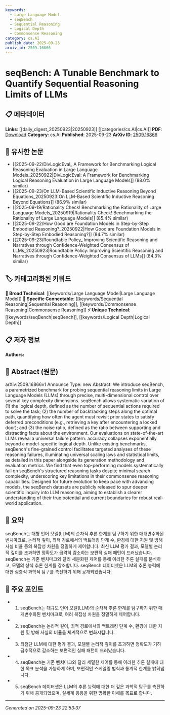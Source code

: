 ```yaml
---
keywords:
  - Large Language Model
  - seqBench
  - Sequential Reasoning
  - Logical Depth
  - Commonsense Reasoning
category: cs.AI
publish_date: 2025-09-23
arxiv_id: 2509.16866
---
```


<!-- KEYWORD_LINKING_METADATA:
{
  "processed_timestamp": "2025-09-23T22:53:37.618580",
  "vocabulary_version": "1.0",
  "selected_keywords": [
    "Large Language Model",
    "seqBench",
    "Sequential Reasoning",
    "Logical Depth",
    "Commonsense Reasoning"
  ],
  "rejected_keywords": [],
  "similarity_scores": {
    "Large Language Model": 0.85,
    "seqBench": 0.8,
    "Sequential Reasoning": 0.78,
    "Logical Depth": 0.72,
    "Commonsense Reasoning": 0.77
  },
  "extraction_method": "AI_prompt_based",
  "budget_applied": true,
  "candidates_json": {
    "candidates": [
      {
        "surface": "Large Language Models",
        "canonical": "Large Language Model",
        "aliases": [
          "LLMs"
        ],
        "category": "broad_technical",
        "rationale": "Central to the paper's focus, linking to existing discussions on LLM capabilities.",
        "novelty_score": 0.3,
        "connectivity_score": 0.9,
        "specificity_score": 0.7,
        "link_intent_score": 0.85
      },
      {
        "surface": "seqBench",
        "canonical": "seqBench",
        "aliases": [],
        "category": "unique_technical",
        "rationale": "Introduces a new benchmark specific to the paper, useful for linking related research.",
        "novelty_score": 0.95,
        "connectivity_score": 0.6,
        "specificity_score": 0.9,
        "link_intent_score": 0.8
      },
      {
        "surface": "sequential reasoning",
        "canonical": "Sequential Reasoning",
        "aliases": [],
        "category": "specific_connectable",
        "rationale": "Key concept for understanding LLM limitations in the paper.",
        "novelty_score": 0.5,
        "connectivity_score": 0.75,
        "specificity_score": 0.8,
        "link_intent_score": 0.78
      },
      {
        "surface": "logical depth",
        "canonical": "Logical Depth",
        "aliases": [],
        "category": "unique_technical",
        "rationale": "Specific metric introduced in the paper for evaluating reasoning complexity.",
        "novelty_score": 0.7,
        "connectivity_score": 0.65,
        "specificity_score": 0.85,
        "link_intent_score": 0.72
      },
      {
        "surface": "commonsense reasoning",
        "canonical": "Commonsense Reasoning",
        "aliases": [],
        "category": "specific_connectable",
        "rationale": "Highlights a critical area of LLM evaluation discussed in the paper.",
        "novelty_score": 0.45,
        "connectivity_score": 0.8,
        "specificity_score": 0.75,
        "link_intent_score": 0.77
      }
    ],
    "ban_list_suggestions": [
      "accuracy",
      "evaluation metrics"
    ]
  },
  "decisions": [
    {
      "candidate_surface": "Large Language Models",
      "resolved_canonical": "Large Language Model",
      "decision": "linked",
      "scores": {
        "novelty": 0.3,
        "connectivity": 0.9,
        "specificity": 0.7,
        "link_intent": 0.85
      }
    },
    {
      "candidate_surface": "seqBench",
      "resolved_canonical": "seqBench",
      "decision": "linked",
      "scores": {
        "novelty": 0.95,
        "connectivity": 0.6,
        "specificity": 0.9,
        "link_intent": 0.8
      }
    },
    {
      "candidate_surface": "sequential reasoning",
      "resolved_canonical": "Sequential Reasoning",
      "decision": "linked",
      "scores": {
        "novelty": 0.5,
        "connectivity": 0.75,
        "specificity": 0.8,
        "link_intent": 0.78
      }
    },
    {
      "candidate_surface": "logical depth",
      "resolved_canonical": "Logical Depth",
      "decision": "linked",
      "scores": {
        "novelty": 0.7,
        "connectivity": 0.65,
        "specificity": 0.85,
        "link_intent": 0.72
      }
    },
    {
      "candidate_surface": "commonsense reasoning",
      "resolved_canonical": "Commonsense Reasoning",
      "decision": "linked",
      "scores": {
        "novelty": 0.45,
        "connectivity": 0.8,
        "specificity": 0.75,
        "link_intent": 0.77
      }
    }
  ]
}
-->

# seqBench: A Tunable Benchmark to Quantify Sequential Reasoning Limits of LLMs

## 📋 메타데이터

**Links**: [[daily_digest_20250923|20250923]] [[categories/cs.AI|cs.AI]]
**PDF**: [Download](https://arxiv.org/pdf/2509.16866.pdf)
**Category**: cs.AI
**Published**: 2025-09-23
**ArXiv ID**: [2509.16866](https://arxiv.org/abs/2509.16866)

## 🔗 유사한 논문
- [[2025-09-22/DivLogicEval_ A Framework for Benchmarking Logical Reasoning Evaluation in Large Language Models_20250922|DivLogicEval: A Framework for Benchmarking Logical Reasoning Evaluation in Large Language Models]] (88.0% similar)
- [[2025-09-23/On LLM-Based Scientific Inductive Reasoning Beyond Equations_20250923|On LLM-Based Scientific Inductive Reasoning Beyond Equations]] (86.9% similar)
- [[2025-09-19/Rationality Check! Benchmarking the Rationality of Large Language Models_20250919|Rationality Check! Benchmarking the Rationality of Large Language Models]] (85.4% similar)
- [[2025-09-22/How Good are Foundation Models in Step-by-Step Embodied Reasoning?_20250922|How Good are Foundation Models in Step-by-Step Embodied Reasoning?]] (84.7% similar)
- [[2025-09-23/Roundtable Policy_ Improving Scientific Reasoning and Narratives through Confidence-Weighted Consensus of LLMs_20250923|Roundtable Policy: Improving Scientific Reasoning and Narratives through Confidence-Weighted Consensus of LLMs]] (84.3% similar)

## 🏷️ 카테고리화된 키워드
**🧠 Broad Technical**: [[keywords/Large Language Model|Large Language Model]]
**🔗 Specific Connectable**: [[keywords/Sequential Reasoning|Sequential Reasoning]], [[keywords/Commonsense Reasoning|Commonsense Reasoning]]
**⚡ Unique Technical**: [[keywords/seqBench|seqBench]], [[keywords/Logical Depth|Logical Depth]]

## 📋 저자 정보

**Authors:** 

## 📄 Abstract (원문)

arXiv:2509.16866v1 Announce Type: new 
Abstract: We introduce seqBench, a parametrized benchmark for probing sequential reasoning limits in Large Language Models (LLMs) through precise, multi-dimensional control over several key complexity dimensions. seqBench allows systematic variation of (1) the logical depth, defined as the number of sequential actions required to solve the task; (2) the number of backtracking steps along the optimal path, quantifying how often the agent must revisit prior states to satisfy deferred preconditions (e.g., retrieving a key after encountering a locked door); and (3) the noise ratio, defined as the ratio between supporting and distracting facts about the environment. Our evaluations on state-of-the-art LLMs reveal a universal failure pattern: accuracy collapses exponentially beyond a model-specific logical depth. Unlike existing benchmarks, seqBench's fine-grained control facilitates targeted analyses of these reasoning failures, illuminating universal scaling laws and statistical limits, as detailed in this paper alongside its generation methodology and evaluation metrics. We find that even top-performing models systematically fail on seqBench's structured reasoning tasks despite minimal search complexity, underscoring key limitations in their commonsense reasoning capabilities. Designed for future evolution to keep pace with advancing models, the seqBench datasets are publicly released to spur deeper scientific inquiry into LLM reasoning, aiming to establish a clearer understanding of their true potential and current boundaries for robust real-world application.

## 📝 요약

seqBench는 대형 언어 모델(LLM)의 순차적 추론 한계를 탐구하기 위한 매개변수화된 벤치마크로, 논리적 깊이, 최적 경로에서의 백트래킹 단계 수, 환경에 대한 지원 및 방해 사실 비율 등의 복잡성 차원을 정밀하게 제어합니다. 최신 LLM 평가 결과, 모델별 논리적 깊이를 초과하면 정확도가 급격히 감소하는 보편적 실패 패턴이 드러났습니다. seqBench는 기존 벤치마크와 달리 세분화된 제어를 통해 이러한 추론 실패를 분석하고, 모델의 상식 추론 한계를 강조합니다. seqBench 데이터셋은 LLM의 추론 능력에 대한 심층적 과학적 탐구를 촉진하기 위해 공개되었습니다.

## 🎯 주요 포인트

- 1. seqBench는 대규모 언어 모델(LLM)의 순차적 추론 한계를 탐구하기 위한 매개변수화된 벤치마크로, 여러 복잡성 차원을 정밀하게 제어합니다.
- 2. seqBench는 논리적 깊이, 최적 경로에서의 백트래킹 단계 수, 환경에 대한 지원 및 방해 사실의 비율을 체계적으로 변화시킵니다.
- 3. 최첨단 LLM에 대한 평가 결과, 모델별 논리적 깊이를 초과하면 정확도가 기하급수적으로 감소하는 보편적인 실패 패턴이 드러났습니다.
- 4. seqBench는 기존 벤치마크와 달리 세밀한 제어를 통해 이러한 추론 실패에 대한 목표 분석을 가능하게 하며, 보편적인 스케일링 법칙과 통계적 한계를 밝혀냅니다.
- 5. seqBench 데이터셋은 LLM의 추론 능력에 대한 더 깊은 과학적 탐구를 촉진하기 위해 공개되었으며, 실세계 응용을 위한 명확한 이해를 목표로 합니다.


---

*Generated on 2025-09-23 22:53:37*